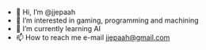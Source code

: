 - 👋 Hi, I’m @jjepaah
- 👀 I’m interested in gaming, programming and machining
- 🌱 I’m currently learning AI
- 📫 How to reach me e-mail jjepaah@gmail.com

<!---
jjepaah/jjepaah is a ✨ special ✨ repository because its `README.md` (this file) appears on your GitHub profile.
You can click the Preview link to take a look at your changes.
--->
